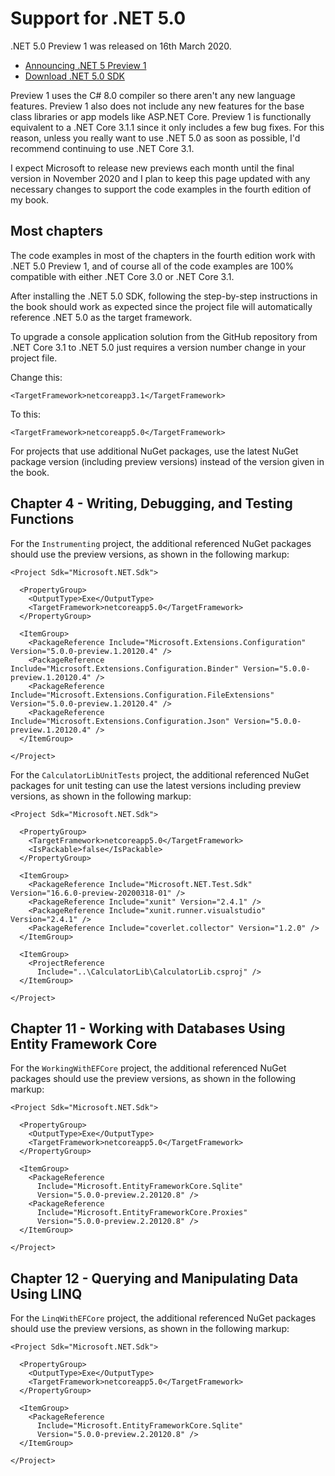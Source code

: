 # Support for .NET 5.0
.NET 5.0 Preview 1 was released on 16th March 2020. 

- [Announcing .NET 5 Preview 1](https://devblogs.microsoft.com/dotnet/announcing-net-5-0-preview-1/)
- [Download .NET 5.0 SDK](https://dotnet.microsoft.com/download/dotnet-core/5.0)

Preview 1 uses the C# 8.0 compiler so there aren't any new language features. Preview 1 also does not include any new features for the base class libraries or app models like ASP.NET Core. Preview 1 is functionally equivalent to a .NET Core 3.1.1 since it only includes a few bug fixes. For this reason, unless you really want to use .NET 5.0 as soon as possible, I'd recommend continuing to use .NET Core 3.1.

I expect Microsoft to release new previews each month until the final version in November 2020 and I plan to keep this page updated with any necessary changes to support the code examples in the fourth edition of my book. 

## Most chapters
The code examples in most of the chapters in the fourth edition work with .NET 5.0 Preview 1, and of course all of the code examples are 100% compatible with either .NET Core 3.0 or .NET Core 3.1.

After installing the .NET 5.0 SDK, following the step-by-step instructions in the book should work as expected since the project file will automatically reference .NET 5.0 as the target framework. 

To upgrade a console application solution from the GitHub repository from .NET Core 3.1 to .NET 5.0 just requires a version number change in your project file.

Change this:
```
<TargetFramework>netcoreapp3.1</TargetFramework>
```
To this:
```
<TargetFramework>netcoreapp5.0</TargetFramework>
```
For projects that use additional NuGet packages, use the latest NuGet package version (including preview versions) instead of the version given in the book. 
## Chapter 4 - Writing, Debugging, and Testing Functions
For the `Instrumenting` project, the additional referenced NuGet packages should use the preview versions, as shown in the following markup: 
```
<Project Sdk="Microsoft.NET.Sdk">

  <PropertyGroup>
    <OutputType>Exe</OutputType>
    <TargetFramework>netcoreapp5.0</TargetFramework>
  </PropertyGroup>

  <ItemGroup>
    <PackageReference Include="Microsoft.Extensions.Configuration" Version="5.0.0-preview.1.20120.4" />
    <PackageReference Include="Microsoft.Extensions.Configuration.Binder" Version="5.0.0-preview.1.20120.4" />
    <PackageReference Include="Microsoft.Extensions.Configuration.FileExtensions" Version="5.0.0-preview.1.20120.4" />
    <PackageReference Include="Microsoft.Extensions.Configuration.Json" Version="5.0.0-preview.1.20120.4" />
  </ItemGroup>

</Project>
```
For the `CalculatorLibUnitTests` project, the additional referenced NuGet packages for unit testing can use the latest versions including preview versions, as shown in the following markup:
```
<Project Sdk="Microsoft.NET.Sdk">

  <PropertyGroup>
    <TargetFramework>netcoreapp5.0</TargetFramework>
    <IsPackable>false</IsPackable>
  </PropertyGroup>

  <ItemGroup>
    <PackageReference Include="Microsoft.NET.Test.Sdk" Version="16.6.0-preview-20200318-01" />
    <PackageReference Include="xunit" Version="2.4.1" />
    <PackageReference Include="xunit.runner.visualstudio" Version="2.4.1" />
    <PackageReference Include="coverlet.collector" Version="1.2.0" />
  </ItemGroup>

  <ItemGroup>
    <ProjectReference 
      Include="..\CalculatorLib\CalculatorLib.csproj" />
  </ItemGroup>

</Project>
```
## Chapter 11 - Working with Databases Using Entity Framework Core
For the `WorkingWithEFCore` project, the additional referenced NuGet packages should use the preview versions, as shown in the following markup:
```
<Project Sdk="Microsoft.NET.Sdk">

  <PropertyGroup>
    <OutputType>Exe</OutputType>
    <TargetFramework>netcoreapp5.0</TargetFramework>
  </PropertyGroup>

  <ItemGroup>
    <PackageReference 
      Include="Microsoft.EntityFrameworkCore.Sqlite" 
      Version="5.0.0-preview.2.20120.8" />
    <PackageReference
      Include="Microsoft.EntityFrameworkCore.Proxies"
      Version="5.0.0-preview.2.20120.8" />
  </ItemGroup>

</Project>
```
## Chapter 12 - Querying and Manipulating Data Using LINQ
For the `LinqWithEFCore` project, the additional referenced NuGet packages should use the preview versions, as shown in the following markup:
```
<Project Sdk="Microsoft.NET.Sdk">

  <PropertyGroup>
    <OutputType>Exe</OutputType>
    <TargetFramework>netcoreapp5.0</TargetFramework>
  </PropertyGroup>

  <ItemGroup>
    <PackageReference 
      Include="Microsoft.EntityFrameworkCore.Sqlite" 
      Version="5.0.0-preview.2.20120.8" />
  </ItemGroup>

</Project>
```
